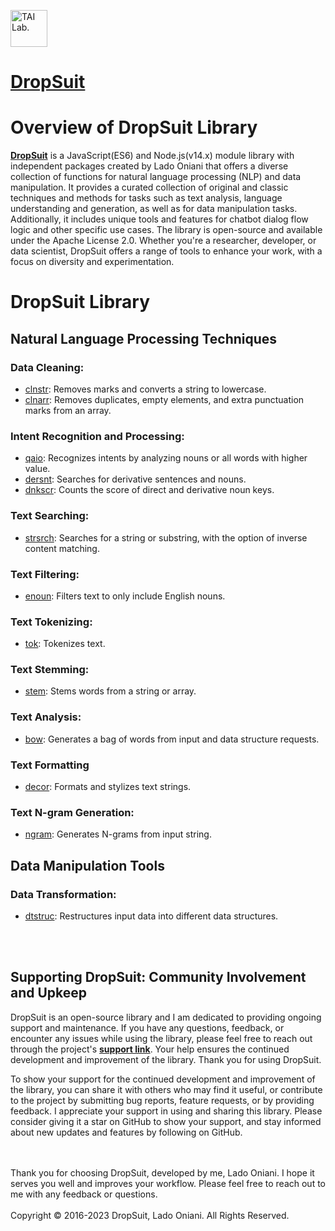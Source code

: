 [<img alt="TAI Lab." width="59px" src="https://github.com/ladooniani/tailab/blob/master/assets/tai_lab_terbinari_cbm_project_logo.png" />](https://github.com/ladooniani/dropsuit#readme)

# [**DropSuit**](https://www.npmjs.com/~ladooniani)

# Overview of DropSuit Library

[**DropSuit**](https://www.npmjs.com/~ladooniani) is a JavaScript(ES6) and Node.js(v14.x) module library with independent packages created by Lado Oniani that offers a diverse collection of functions for natural language processing (NLP) and data manipulation. It provides a curated collection of original and classic techniques and methods for tasks such as text analysis, language understanding and generation, as well as for data manipulation tasks. Additionally, it includes unique tools and features for chatbot dialog flow logic and other specific use cases. The library is open-source and available under the Apache License 2.0. Whether you're a researcher, developer, or data scientist, DropSuit offers a range of tools to enhance your work, with a focus on diversity and experimentation.

# DropSuit Library

## Natural Language Processing Techniques

### Data Cleaning:

- [clnstr](https://github.com/ladooniani/dropsuit-clnstr): Removes marks and converts a string to lowercase.
- [clnarr](https://github.com/ladooniani/dropsuit-clnarr): Removes duplicates, empty elements, and extra punctuation marks from an array.
 
### Intent Recognition and Processing:

- [qaio](https://github.com/ladooniani/dropsuit-qaio): Recognizes intents by analyzing nouns or all words with higher value.
- [dersnt](https://github.com/ladoonianidropsuit-dersnt): Searches for derivative sentences and nouns.
- [dnkscr](https://github.com/ladooniani/dropsuit-dnkscr): Counts the score of direct and derivative noun keys.

### Text Searching:

- [strsrch](https://github.com/ladooniani/dropsuit-strsrch): Searches for a string or substring, with the option of inverse content matching.

### Text Filtering:

- [enoun](https://github.com/ladooniani/dropsuit-enoun): Filters text to only include English nouns.

### Text Tokenizing:

- [tok](https://github.com/ladooniani/dropsuit-tok): Tokenizes text.

### Text Stemming:

- [stem](https://github.com/ladooniani/dropsuit-stem): Stems words from a string or array.

### Text Analysis:

- [bow](https://github.com/ladooniani/dropsuit-bow): Generates a bag of words from input and data structure requests.

### Text Formatting 

- [decor](https://github.com/ladooniani/dropsuit-decor): Formats and stylizes text strings.

### Text N-gram Generation:

- [ngram]([https://github.com/ladooniani/dropsuit-ngram): Generates N-grams from input string.

<!-- 
## Dialogflow Integration

### Dialogflow Logic:

- [diaflogic](https://github.com/ladooniani/dropsuit-diaflogic): Builds the Dialogflow logic scenario.
-->
## Data Manipulation Tools

### Data Transformation:

- [dtstruc](https://github.com/ladooniani/dropsuit-dtstruc): Restructures input data into different data structures.

<br>
<br>

## Supporting DropSuit: Community Involvement and Upkeep

DropSuit is an open-source library and I am dedicated to providing ongoing support and maintenance. If you have any questions, feedback, or encounter any issues while using the library, please feel free to reach out through the project's [**support link**](https://github.com/ladooniani/dropsuit/blob/main/Support.md). Your help ensures the continued development and improvement of the library. Thank you for using DropSuit.

To show your support for the continued development and improvement of the library, you can share it with others who may find it useful, or contribute to the project by submitting bug reports, feature requests, or by providing feedback. I appreciate your support in using and sharing this library. Please consider giving it a star on GitHub to show your support, and stay informed about new updates and features by following on GitHub.

<br>
<br>
Thank you for choosing DropSuit, developed by me, Lado Oniani. I hope it serves you well and improves your workflow. Please feel free to reach out to me with any feedback or questions.
<br>
<br>
Copyright © 2016-2023 DropSuit, Lado Oniani. All Rights Reserved.
